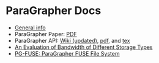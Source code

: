 #  ParaGrapher Docs
  - [General info](general_info.md)
  - ParaGrapher Paper: [PDF](../../../raw/main/doc/ParaGrapher-arXiv-v2.pdf)
  - ParaGrapher API: [Wiki (updated)](../../../wiki/API-Documentation), [pdf](../../../raw/main/doc/api.pdf), and [tex](../../../raw/main/doc/api.tex)
  - [An Evaluation of Bandwidth of Different Storage Types](storage-eval.md)
  - [PG-FUSE: ParaGrapher FUSE File System](pg_fuse.md)
